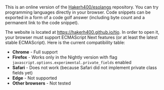 This is an online version of the [Hakerh400/esolangs](https://github.com/Hakerh400/esolangs) repository. You can try programming languages directly in your browser. Code snippets can be exported in a form of a code golf answer (including byte count and a permanent link to the code snippet).

The website is located at https://hakerh400.github.io/tio. In order to open it, your browser must support ECMAScript Next features (or at least the latest stable ECMAScript). Here is the current compatibility table:

* **Chrome** - Full support
* **Firefox** - Works only in the Nightly version with flag `javascript.options.experimental.private_fields` enabled
* **Safari** - Does not work (because Safari did not implement private class fields yet)
* **Edge** - Not supported
* **Other browsers** - Not tested